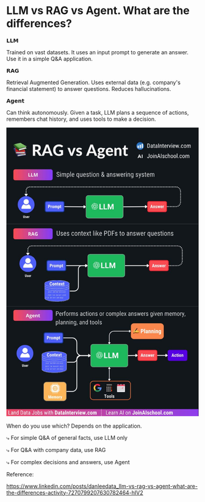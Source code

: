 # LLM vs RAG vs Agent. What are the differences?

𝗟𝗟𝗠

Trained on vast datasets. It uses an input prompt to generate an answer. Use it in a simple Q&A application.

𝗥𝗔𝗚

Retrieval Augmented Generation. Uses external data (e.g. company's financial statement) to answer questions. Reduces hallucinations.

𝗔𝗴𝗲𝗻𝘁 

Can think autonomously. Given a task, LLM plans a sequence of actions, remembers chat history, and uses tools to make a decision.

![image](compare.jpeg)

When do you use which? Depends on the application.

⤷ For simple Q&A of general facts, use LLM only

⤷ For Q&A with company data, use RAG

⤷ For complex decisions and answers, use Agent

Reference:

https://www.linkedin.com/posts/danleedata_llm-vs-rag-vs-agent-what-are-the-differences-activity-7270799207630782464-hIV2